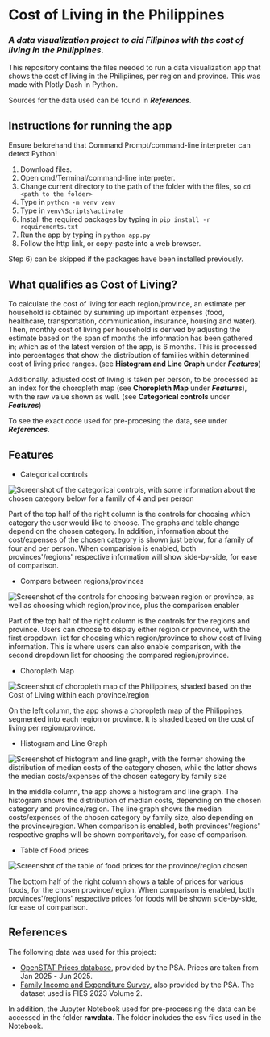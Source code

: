 # Cost of Living in the Philippines
### _A data visualization project to aid Filipinos with the cost of living in the Philippines._

This repository contains the files needed to run a data visualization app that shows the cost of living in the Philipiines, per region and province.
This was made with Plotly Dash in Python.

Sources for the data used can be found in ***References***.

## Instructions for running the app
Ensure beforehand that Command Prompt/command-line interpreter can detect Python!

1) Download files.
2) Open cmd/Terminal/command-line interpreter.
3) Change current directory to the path of the folder with the files, so ```cd <path to the folder>```
4) Type in ```python -m venv venv```
5) Type in ```venv\Scripts\activate```
6) Install the required packages by typing in ```pip install -r requirements.txt```
7) Run the app by typing in ```python app.py```
8) Follow the http link, or copy-paste into a web browser.

Step 6) can be skipped if the packages have been installed previously.

## What qualifies as Cost of Living?
To calculate the cost of living for each region/province, an estimate per household is obtained by summing up important expenses (food, healthcare, transportation, communication, insurance, housing and water).
Then, monthly cost of living per household is derived by adjusting the estimate based on the span of months the information has been gathered in; which as of the latest version of the app, is 6 months.
This is processed into percentages that show the distribution of families within determined cost of living price ranges. (see __Histogram and Line Graph__ under ***Features***)

Additionally, adjusted cost of living is taken per person, to be processed as an index for the choropleth map (see __Choropleth Map__ under ***Features***), 
with the raw value shown as well. (see __Categorical controls__ under ***Features***)

To see the exact code used for pre-procesing the data, see under ***References***.

## Features
- Categorical controls

![Screenshot of the categorical controls, with some information about the chosen category below for a family of 4 and per person](https://github.com/CyAdrienneRamos/col_datavis/blob/main/screenshots/Screenshot%202025-08-11%20105359.png)

Part of the top half of the right column is the controls for choosing which category the user would like to choose. 
The graphs and table change depend on the chosen category.
In addition, information about the cost/expenses of the chosen category is shown just below, for a family of four and per person.
When comparision is enabled, both provinces'/regions' respective information will show side-by-side, for ease of comparison.

- Compare between regions/provinces

![Screenshot of the controls for choosing between region or province, as well as choosing which region/province, plus the comparison enabler](https://github.com/CyAdrienneRamos/col_datavis/blob/main/screenshots/Screenshot%202025-08-11%20113945.png)

Part of the top half of the right column is the controls for the regions and province. 
Users can choose to display either region or province, with the first dropdown list for choosing which region/province to show cost of living information.
This is where users can also enable comparison, with the second dropdown list for choosing the compared region/province.

- Choropleth Map

![Screenshot of choropleth map of the Philippines, shaded based on the Cost of Living within each province/region](https://github.com/CyAdrienneRamos/col_datavis/blob/main/screenshots/Screenshot%202025-08-11%20105124.png)

On the left column, the app shows a choropleth map of the Philippines, segmented into each region or province. It is shaded based on the cost of living per region/province.

- Histogram and Line Graph

![Screenshot of histogram and line graph, with the former showing the distribution of median costs of the category chosen, while the latter shows the median costs/expenses of the chosen category by family size](https://github.com/CyAdrienneRamos/col_datavis/blob/main/screenshots/Screenshot%202025-08-11%20105232.png)

In the middle column, the app shows a histogram and line graph. The histogram shows the distribution of median costs, depending on the chosen category and province/region. 
The line graph shows the median costs/expenses of the chosen category by family size, also depending on the province/region. 
When comparison is enabled, both provinces'/regions' respective graphs will be shown comparitavely, for ease of comparison.

- Table of Food prices

![Screenshot of the table of food prices for the province/region chosen](https://github.com/CyAdrienneRamos/col_datavis/blob/main/screenshots/Screenshot%202025-08-11%20105312.png)

The bottom half of the right column shows a table of prices for various foods, for the chosen province/region.
When comparison is enabled, both provinces'/regions' respective prices for foods will be shown side-by-side, for ease of comparison.

## References
The following data was used for this project:
- [OpenSTAT Prices database](https://openstat.psa.gov.ph/PXWeb/pxweb/en/DB/DB__2M__2018NEW/?tablelist=true), provided by the PSA. Prices are taken from Jan 2025 - Jun 2025.
- [Family Income and Expenditure Survey](https://psada.psa.gov.ph/catalog/FIES/about), also provided by the PSA. The dataset used is FIES 2023 Volume 2.

In addition, the Jupyter Notebook used for pre-processing the data can be accessed in the folder __rawdata__. The folder includes the csv files used in the Notebook.
